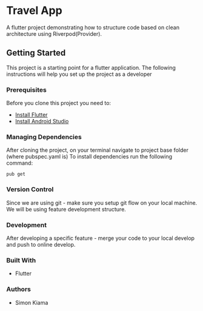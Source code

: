 # Travel App

A flutter project demonstrating how to structure code based on clean architecture using Riverpod(Provider).

## Getting Started
This project is a starting point for a flutter application.
The following instructions will help you set up  the project as a developer

### Prerequisites
Before you clone this project you need to:

- [Install Flutter](https://docs.flutter.dev/get-started/install/linux)
- [Install Android Studio](https://developer.android.com/studio)

### Managing Dependencies
After cloning the project, on your terminal navigate to project base folder (where pubspec.yaml is) To install dependencies run the following command:
```
pub get
```

### Version Control
Since we are using git - make sure you setup git flow on your local machine. We will be using feature development structure.

### Development
After developing a specific feature - merge your code to your local develop and push to online develop.

### Built With
- Flutter

### Authors 
- Simon Kiama

